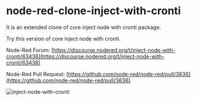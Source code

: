 # node-red-clone-inject-with-cronti
It is an extended clone of core inject node with cronti package.

Try this version of core inject node with cronti.

Node-Red Forum: [https://discourse.nodered.org/t/inject-node-with-cronti/63438](https://discourse.nodered.org/t/inject-node-with-cronti/63438)

Node-Red Pull Request: [https://github.com/node-red/node-red/pull/3636](https://github.com/node-red/node-red/pull/3636)

![inject-node-with-cronti](https://user-images.githubusercontent.com/16067517/172295205-2bad7a52-b586-4ec8-b7a1-ed03e5fa3f33.gif)
